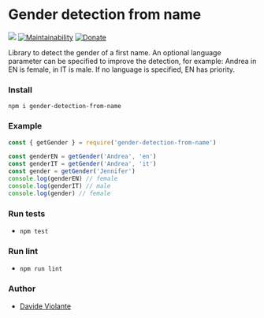 # Gender detection from name
[![](https://github.com/davideviolante/gender-detection-from-name/workflows/Node.js%20CI/badge.svg)](https://github.com/DavideViolante/gender-detection-from-name/actions?query=workflow%3A"Node.js+CI") [![Maintainability](https://api.codeclimate.com/v1/badges/ded2c349739e4d87130b/maintainability)](https://codeclimate.com/github/DavideViolante/gender-detection-from-name/maintainability) [![Donate](https://img.shields.io/badge/paypal-donate-179BD7.svg)](https://www.paypal.me/dviolante)

Library to detect the gender of a first name. An optional language parameter can be specified to improve the detection, for example: Andrea in EN is female, in IT is male. If no language is specified, EN has priority.

### Install
`npm i gender-detection-from-name`

### Example
```js
const { getGender } = require('gender-detection-from-name')

const genderEN = getGender('Andrea', 'en')
const genderIT = getGender('Andrea', 'it')
const gender = getGender('Jennifer')
console.log(genderEN) // female
console.log(genderIT) // male
console.log(gender) // female
```

### Run tests
- `npm test`

### Run lint
- `npm run lint`

### Author
- [Davide Violante](https://github.com/DavideViolante/)
